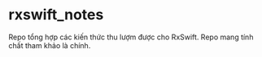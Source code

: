 # rxswift_notes
Repo tổng hợp các kiến thức thu lượm được cho RxSwift. Repo mang tính chất tham khảo là chính.
